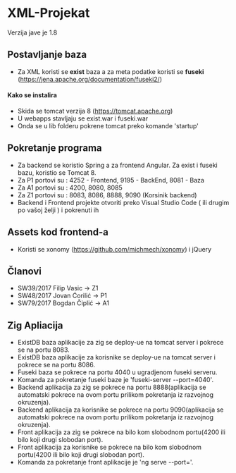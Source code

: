 # XML-Projekat
Verzija jave je 1.8
## Postavljanje baza
- Za XML koristi se <b>exist</b> baza a za meta podatke koristi se <b>fuseki</b> (https://jena.apache.org/documentation/fuseki2/)
#### Kako se instalira
- Skida se tomcat verzija 8 (https://tomcat.apache.org)
- U webapps stavljaju se exist.war i fuseki.war
- Onda se u lib folderu pokrene tomcat preko komande 'startup'

## Pokretanje programa
- Za backend se koristio Spring a za frontend Angular. Za exist i fuseki bazu, koristio se Tomcat 8. 
- Za P1 portovi su : 4252 - Frontend, 9195 - BackEnd, 8081 - Baza
- Za A1 portovi su : 4200, 8080, 8085
- Za Z1 portovi su : 8083, 8086, 8888, 9090 (Korsinik backend)
- Backend i Frontend projekte otvoriti preko Visual Studio Code ( ili drugim po vašoj želji ) i pokrenuti ih

## Assets kod frontend-a
- Koristi se xonomy (https://github.com/michmech/xonomy) i jQuery

## Članovi
- SW39/2017	Filip Vasic -> Z1
- SW48/2017	Jovan	Ćorilić -> P1
- SW79/2017	Bogdan Čiplić -> A1

## Zig Apliacija
- ExistDB baza aplikacije za zig se deploy-ue na tomcat server i pokrece se na portu 8083.
- ExistDB baza aplikacije za korisnike se deploy-ue na tomcat server i pokrece se na portu 8086.
- Fuseki baza se pokrece na portu 4040 u ugradjenom fuseki serveru.
- Komanda za pokretanje fuseki baze je 'fuseki-server --port=4040'.
- Backend aplikacija za zig se pokrece na portu 8888(aplikacija se automatski pokrece na ovom portu prilikom pokretanja iz razvojnog okruzenja).
- Backend aplikacija za korisnike se pokrece na portu 9090(aplikacija se automatski pokrece na ovom portu prilikom pokretanja iz razvojnog okruzenja).
- Front aplikacija za zig se pokrece na bilo kom slobodnom portu(4200 ili bilo koji drugi slobodan port).
- Front aplikacija za korisnike se pokrece na bilo kom slobodnom portu(4200 ili bilo koji drugi slobodan port).
- Komanda za pokretanje front aplikacije je 'ng serve --port=<PORT>'.
